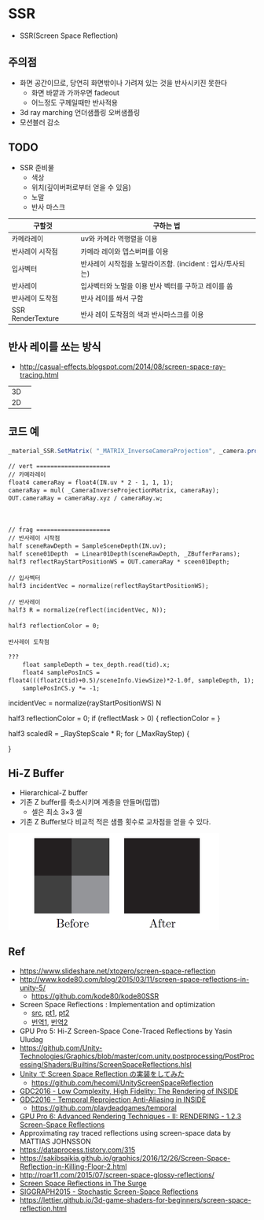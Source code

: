 # SSR

- SSR(Screen Space Reflection)

## 주의점

- 화면 공간이므로, 당연히 화면밖이나 가려져 있는 것을 반사시키진 못한다
  - 화면 바깥과 가까우면 fadeout
  - 어느정도 구께일때만 반사적용
- 3d ray marching 언더샘플링 오버샘플링
- 모션블러 감소

## TODO

- SSR 준비물
  - 색상
  - 위치(깊이버퍼로부터 얻을 수 있음)
  - 노말
  - 반사 마스크

| 구할것            | 구하는 법                                                  |
| ----------------- | ---------------------------------------------------------- |
| 카메라레이        | uv와 카메라 역행렬을 이용                                  |
| 반사레이 시작점   | 카메라 레이와 뎁스버퍼를 이용                              |
| 입사벡터          | 반사레이 시작점을 노말라이즈함. (incident : 입사/투사되는) |
| 반사레이          | 입사벡터와 노멀을 이용 반사 벡터를 구하고 레이를 쏨        |
| 반사레이 도착점   | 반사 레이를 쏴서 구함                                      |
| SSR RenderTexture | 반사 레이 도착점의 색과 반사마스크를 이용                  |

## 반사 레이를 쏘는 방식

- <http://casual-effects.blogspot.com/2014/08/screen-space-ray-tracing.html>

|     |     |
| --- | --- |
| 3D  |     |
| 2D  |     |


## 코드 예

``` cs
_material_SSR.SetMatrix( "_MATRIX_InverseCameraProjection", _camera.projectionMatrix.inverse);
```

``` hlsl
// vert =====================
// 카메라레이
float4 cameraRay = float4(IN.uv * 2 - 1, 1, 1);
cameraRay = mul( _CameraInverseProjectionMatrix, cameraRay);
OUT.cameraRay = cameraRay.xyz / cameraRay.w;



// frag =====================
// 반사레이 시작점
half sceneRawDepth = SampleSceneDepth(IN.uv);
half scene01Depth  = Linear01Depth(sceneRawDepth, _ZBufferParams);
half3 reflectRayStartPositionWS = OUT.cameraRay * sceen01Depth;

// 입사벡터
half3 incidentVec = normalize(reflectRayStartPositionWS);

// 반사레이
half3 R = normalize(reflect(incidentVec, N));

half3 reflectionColor = 0;

반사레이 도착점 
```

```
???
    float sampleDepth = tex_depth.read(tid).x;
    float4 samplePosInCS =  float4(((float2(tid)+0.5)/sceneInfo.ViewSize)*2-1.0f, sampleDepth, 1);
    samplePosInCS.y *= -1;
```



incidentVec = normalize(rayStartPositionWS)
N

half3 reflectionColor = 0;
if (reflectMask > 0)
{
  reflectionColor = 
}




half3 scaledR = _RayStepScale * R;
for (_MaxRayStep)
{

}

## Hi-Z Buffer

- Hierarchical-Z buffer
- 기존 Z buffer를 축소시키며 계층을 만들며(밉맵)
  - 셀은 최소 3×3 셀
- 기존 Z Buffer보다 비교적 적은 샘플 횟수로 교차점을 얻을 수 있다.

![zbuffer_to_hiz.png](../res/zbuffer_to_hiz.jpg)

## Ref

- <https://www.slideshare.net/xtozero/screen-space-reflection>
- <http://www.kode80.com/blog/2015/03/11/screen-space-reflections-in-unity-5/>
  - <https://github.com/kode80/kode80SSR>
- Screen Space Reflections : Implementation and optimization
  - [src](https://github.com/leesg213/ssr_optimizing), [pt1](https://sugulee.wordpress.com/2021/01/16/performance-optimizations-for-screen-space-reflections-technique-part-1-linear-tracing-method/), [pt2](https://sugulee.wordpress.com/2021/01/19/screen-space-reflections-implementation-and-optimization-part-2-hi-z-tracing-method/)
  - [번역1](https://scahp.tistory.com/66), [번역2](https://scahp.tistory.com/67)
- GPU Pro 5: Hi-Z Screen-Space Cone-Traced Reflections by Yasin Uludag
- <https://github.com/Unity-Technologies/Graphics/blob/master/com.unity.postprocessing/PostProcessing/Shaders/Builtins/ScreenSpaceReflections.hlsl>
- [Unity で Screen Space Reflection の実装をしてみた](https://tips.hecomi.com/entry/2016/04/04/022550)
  - <https://github.com/hecomi/UnityScreenSpaceReflection>
- [GDC2016 - Low Complexity, High Fidelity: The Rendering of INSIDE](https://youtu.be/RdN06E6Xn9E?t=2243)
- [GDC2016 - Temporal Reprojection Anti-Aliasing in INSIDE](https://www.youtube.com/watch?v=2XXS5UyNjjU)
  - <https://github.com/playdeadgames/temporal>
- [GPU Pro 6: Advanced Rendering Techniques - II: RENDERING - 1.2.3 Screen-Space Reflections](https://books.google.co.kr/books?id=30ZOCgAAQBAJ&pg=PA65&lpg=PA65#v=onepage&q&f=false)
- Approximating ray traced reflections using screen-space data by MATTIAS JOHNSSON
- <https://dataprocess.tistory.com/315>
- <https://sakibsaikia.github.io/graphics/2016/12/26/Screen-Space-Reflection-in-Killing-Floor-2.html>
- <http://roar11.com/2015/07/screen-space-glossy-reflections/>
- [Screen Space Reflections in The Surge](https://www.slideshare.net/MicheleGiacalone1/screen-space-reflections-in-the-surge)
- [SIGGRAPH2015 -  Stochastic Screen-Space Reflections](https://www.slideshare.net/DICEStudio/stochastic-screenspace-reflections)
- <https://lettier.github.io/3d-game-shaders-for-beginners/screen-space-reflection.html>
